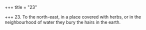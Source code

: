 +++
title = "23"

+++
23. To the north-east, in a place covered with herbs, or in the neighbourhood of water they bury the hairs in the earth.
